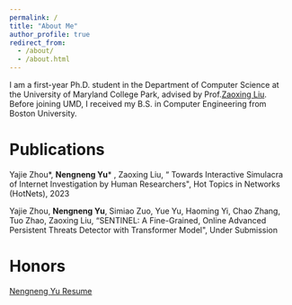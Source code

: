 ```yaml
---
permalink: /
title: "About Me"
author_profile: true
redirect_from: 
  - /about/
  - /about.html
---
```


I am a first-year Ph.D. student in the Department of Computer Science at the University of Maryland College Park, advised by Prof.[Zaoxing Liu](https://zaoxing.github.io/). Before joining UMD, I received my B.S. in Computer Engineering from Boston University.


Publications
======
Yajie Zhou*, **Nengneng Yu*** , Zaoxing Liu, “ Towards Interactive Simulacra of Internet Investigation by Human Researchers",  Hot Topics in Networks (HotNets), 2023

Yajie Zhou, **Nengneng Yu**, Simiao Zuo, Yue Yu, Haoming Yi, Chao Zhang, Tuo Zhao, Zaoxing Liu, “SENTINEL: A Fine-Grained, Online Advanced Persistent Threats Detector with Transformer Model", Under Submission

Honors
======
[Nengneng Yu Resume](https://github.com/Samfisheryu/samfisheryu.github.io/master/blob/files/CV_PhD_NengnengYu(1).pdf)
